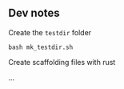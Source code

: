 ## Dev notes

Create the `testdir` folder

```
bash mk_testdir.sh
```

Create scaffolding files with rust

...
